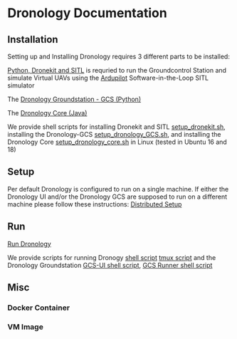 # Dronology Documentation


## Installation

Setting up and Installing Dronology requires 3 different parts to be installed: 

[Python, Dronekit and SITL](https://github.com/SAREC-Lab/Dronology-documentation/blob/master/install/install-dronekitsitl.md)
is requried to run the Groundcontrol Station and simulate Virtual UAVs using the [Ardupilot](http://ardupilot.org/dev/docs/sitl-simulator-software-in-the-loop.html) Software-in-the-Loop SITL simulator

The [Dronology Groundstation - GCS (Python)](https://github.com/SAREC-Lab/Dronology-documentation/blob/master/install/install-gcs.md)

The [Dronology Core (Java)](https://github.com/SAREC-Lab/Dronology-documentation/blob/master/install/install-dronology.md)




We provide shell scripts for installing Dronekit and SITL [setup_dronekit.sh](https://github.com/SAREC-Lab/Dronology-documentation/blob/master/scripts/setup_dronekit.sh), installing the 
Dronology-GCS [setup_dronology_GCS.sh](https://github.com/SAREC-Lab/Dronology-documentation/blob/master/scripts/setup_dronology-GCS.sh), and installing the
Dronology Core [setup_dronology_core.sh](https://github.com/SAREC-Lab/Dronology-documentation/blob/master/scripts/setup_dronology-core.sh) in Linux (tested in Ubuntu 16 and 18)

## Setup
Per default Dronology is configured to run on a single machine. If either the Dronology UI and/or the Dronology GCS are supposed to run on a different machine please follow these instructions: [Distributed Setup](http://....)


## Run

[Run Dronology](https://github.com/SAREC-Lab/Dronology-documentation/blob/master/run/dronology.md)


We provide scripts for running Dronogy [shell script](http://) [tmux script](http://) and the 
Dronology Groundstation [GCS-UI shell script](http://), [GCS Runner shell script](http://)
## Misc

### Docker Container

### VM Image

